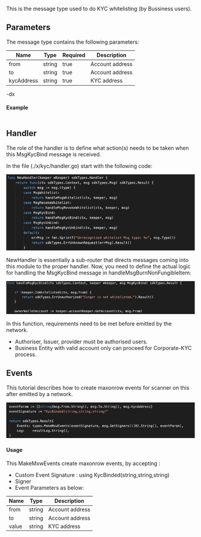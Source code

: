 This is the message type used to do KYC whitelisting (by Bussiness users).

<!-- type MsgKycBind struct {
	From       sdkTypes.AccAddress `json:"from"`
	To         sdkTypes.AccAddress `json:"to"`
	KycAddress string              `json:"kycAddress"`
} -->


## Parameters

The message type contains the following parameters:

| Name | Type | Required | Description                 |
| ---- | ---- | -------- | --------------------------- |
| from | string | true   | Account address| | 
| to | string | true   | Account address| | 
| kycAddress | string | true   | KYC address| | 


-dx
#### Example

```

```

## Handler

The role of the handler is to define what action(s) needs to be taken when this MsgKycBind message is received.

In the file (./x/kyc/handler.go) start with the following code:

![Image-1](../pic/Whitelist_01.png)


NewHandler is essentially a sub-router that directs messages coming into this module to the proper handler.
Now, you need to define the actual logic for handling the MsgKycBind message in handleMsgBurnNonFungibleItem:

![Image-2](../pic/KycBind_02.png)


In this function, requirements need to be met before emitted by the network.  

* Authoriser, Issuer, provider must be authorised users.
* Business Entity with valid account only can proceed for Corporate-KYC process.  


## Events
This tutorial describes how to create maxonrow events for scanner on this after emitted by a network.

![Image-1](../pic/KycBind_03.png)  


#### Usage
This MakeMxwEvents create maxonrow events, by accepting :

* Custom Event Signature : using KycBinded(string,string,string)
* Signer
* Event Parameters as below: 

| Name | Type | Description                 |
| ---- | ---- | --------------------------- |
| from | string | Account address| | 
| to | string | Account address| | 
| value | string | KYC address| | 

